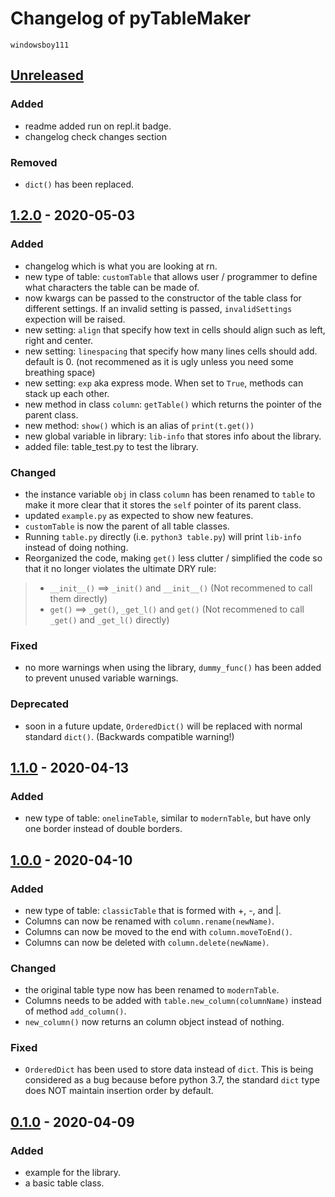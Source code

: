 # Changelog of pyTableMaker
    windowsboy111

## [Unreleased]
### Added
- readme added run on repl.it badge.
- changelog check changes section
### Removed
- `dict()` has been replaced.

## [1.2.0] - 2020-05-03
### Added
- changelog which is what you are looking at rn.
- new type of table: `customTable` that allows user / programmer to define what characters the table can be made of.
- now kwargs can be passed to the constructor of the table class for different settings. If an invalid setting is passed, `invalidSettings` expection will be raised.
- new setting: `align` that specify how text in cells should align such as left, right and center.
- new setting: `linespacing` that specify how many lines cells should add. default is 0. (not recommened as it is ugly unless you need some breathing space)
- new setting: `exp` aka express mode. When set to `True`, methods can stack up each other.
- new method in class `column`: `getTable()` which returns the pointer of the parent class.
- new method: `show()` which is an alias of `print(t.get())`
- new global variable in library: `lib-info` that stores info about the library.
- added file: table_test.py to test the library.
### Changed
- the instance variable `obj` in class `column` has been renamed to `table` to make it more clear that it stores the `self` pointer of its parent class.
- updated `example.py` as expected to show new features.
- `customTable` is now the parent of all table classes.
- Running `table.py` directly (i.e. `python3 table.py`) will print `lib-info` instead of doing nothing.
- Reorganized the code, making `get()` less clutter / simplified the code so that it no longer violates the ultimate DRY rule:
> - `__init__()` ==> `_init()` and `__init__()`              (Not recommened to call them directly)
> - `get()`      ==> `_get()`, `_get_l()` and `get()`        (Not recommened to call `_get()` and `_get_l()` directly)
### Fixed
- no more warnings when using the library, `dummy_func()` has been added to prevent unused variable warnings.
### Deprecated
- soon in a future update, `OrderedDict()` will be replaced with normal standard `dict()`. (Backwards compatible warning!)


## [1.1.0] - 2020-04-13
### Added
- new type of table: `onelineTable`, similar to `modernTable`, but have only one border instead of double borders.

## [1.0.0] - 2020-04-10
### Added
- new type of table: `classicTable` that is formed with +, -, and |.
- Columns can now be renamed with `column.rename(newName)`.
- Columns can now be moved to the end with `column.moveToEnd()`.
- Columns can now be deleted with `column.delete(newName)`.
### Changed
- the original table type now has been renamed to `modernTable`.
- Columns needs to be added with `table.new_column(columnName)` instead of method `add_column()`.
- `new_column()` now returns an column object instead of nothing.
### Fixed
- `OrderedDict` has been used to store data instead of `dict`. This is being considered as a bug because before python 3.7, the standard `dict` type does NOT maintain insertion order by default.

## [0.1.0] - 2020-04-09
### Added
- example for the library.
- a basic table class.

[Unreleased]: https://github.com/windowsboy111/pyTableMaker/compare/v1.2.0...HEAD
[1.2.0]: https://github.com/windowsboy111/pyTableMaker/compare/v1.1.0...v1.2.0
[1.1.0]: https://github.com/windowsboy111/pyTableMaker/compare/v1.0.0...v1.1.0
[1.0.0]: https://github.com/windowsboy111/pyTableMaker/compare/v0.1.0...v1.0.0
[0.1.0]: https://github.com/windowsboy111/pyTableMaker/releases/tag/v0.1.0
